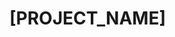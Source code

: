 <!--README.md-->
<!--Preset Version 0.1.1-->
<!--Readme Version [VERSION], made on [DD/MM/YYYY] by JoBe-->

<!--CSpell: words...-->
<!--mdlint...-->

# [PROJECT_NAME]
